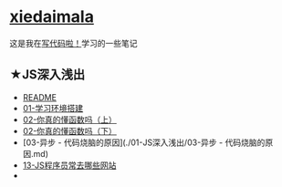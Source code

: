 # [xiedaimala](https://github.com/ppambler/xiedaimala)

这是我在[写代码啦！](https://xiedaimala.com/)学习的一些笔记

## ★JS深入浅出

- [README](./01-JS深入浅出/README.md)
- [01-学习环境搭建](./01-JS深入浅出/01-学习环境搭建.md)
- [02-你真的懂函数吗（上）](./01-JS深入浅出/02-你真的懂函数吗(上).md)
- [02-你真的懂函数吗（下）](./01-JS深入浅出/02-你真的懂函数吗(下).md)
- [03-异步 - 代码烧脑的原因](./01-JS深入浅出/03-异步 - 代码烧脑的原因.md)
- [13-JS程序员常去哪些网站](./01-JS深入浅出/13-JS程序员常去哪些网站.md)
- 

